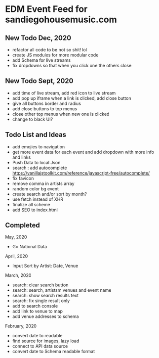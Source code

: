 # EDM Event Feed for sandiegohousemusic.com

## New Todo Dec, 2020

-   refactor all code to be not so shit! lol
-   create JS modules for more modular code
-   add Schema for live streams
-   fix dropdowns so that when you click one the others close

## New Todo Sept, 2020

-   add time of live stream, add red icon to live stream
-   add pop up iframe when a link is clicked, add close button
-   give all buttons border and radius
-   add close buttons to top menus
-   close other top menus when new one is clicked
-   change to black UI?

## Todo List and Ideas

-   add emojies to navigation
-   get more event data for each event and add dropdown with more info and links
-   Push Data to local Json
-   search : add autocomplete https://vanillajstoolkit.com/reference/javascript-free/autocomplete/
-   fix favicon
-   remove comma in artists array
-   random color bg event
-   create search and/or sort by month?
-   use fetch instead of XHR
-   finalize all scheme
-   add SEO to index.html

## Completed

May, 2020

-   Go National Data

April, 2020

-   Input Sort by Artist: Date, Venue

March, 2020

-   search: clear search button
-   search: search, artistsm venues and event name
-   search: show search results text
-   search: fix single result only
-   add to search console
-   add link to venue to map
-   add venue addresses to schema

February, 2020

-   convert date to readable
-   find source for images, lazy load
-   connect to API data source
-   convert date to Schema readable format
